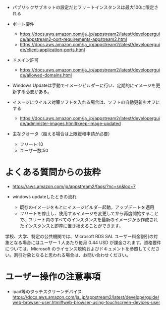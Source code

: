- パブリックサブネットの設定だとフリートインスタンスは最大100に限定される

- ポート要件
  - https://docs.aws.amazon.com/ja_jp/appstream2/latest/developerguide/appstream2-port-requirements-appstream2.html
  - https://docs.aws.amazon.com/ja_jp/appstream2/latest/developerguide/client-application-ports.html

- ドメイン許可
  - https://docs.aws.amazon.com/ja_jp/appstream2/latest/developerguide/allowed-domains.html

- Windows Updateは手動でイメージビルダーに行い、定期的にイメージを更新する必要がある。
- イメージにウイルス対策ソフトを入れる場合は、ソフトの自動更新をオフにする
  - https://docs.aws.amazon.com/ja_jp/appstream2/latest/developerguide/administer-images.html#keep-image-updated

- 主なクオータ（超える場合は上限緩和申請が必要）
  - フリート:10
  - ユーザー数:50


# よくある質問からの抜粋
- https://aws.amazon.com/jp/appstream2/faqs/?nc=sn&loc=7

- windows updateしたときの流れ
  - 既存のイメージをもとにイメージビルダー起動。アップデートを適用
  - フリートを停止し、使用するイメージを変更してから再度開始することで、フリート内のすべてのインスタンスを最新のイメージから作成されたインスタンスと即座に置き換えることができます。
  
学校、大学、特定の公共機関では、Microsoft RDS SAL ユーザー料金割引の対象となる場合にはユーザー 1 人あたり毎月 0.44 USD が課金されます。資格要件については、Microsoft のライセンス規約およびドキュメントを参照してください。割引対象となると思われる場合は、お問い合わせください。

# ユーザー操作の注意事項

- ipad等のタッチスクリーンデバイス
https://docs.aws.amazon.com/ja_jp/appstream2/latest/developerguide/web-browser-user.html#web-browser-using-touchscreen-devices-user
